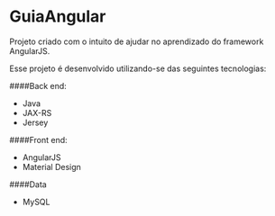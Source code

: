 # GuiaAngular
Projeto criado com o intuito de ajudar no aprendizado do framework AngularJS.

Esse projeto é desenvolvido utilizando-se das seguintes tecnologias:

####Back end:
* Java
* JAX-RS
* Jersey

####Front end:
* AngularJS
* Material Design

####Data
* MySQL

